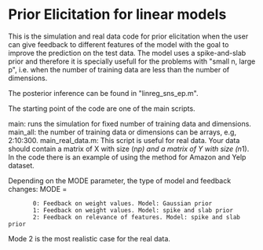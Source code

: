# Prior Elicitation for linear models
This is the simulation and real data code for prior elicitation when the user can give feedback to different features of the model with the goal to improve the prediction on the test data. The model uses a spike-and-slab prior and therefore it is specially usefull for the problems with "small n, large p", i.e. when the number of training data are less than the number of dimensions. 

The posterior inference can be found in "linreg_sns_ep.m". 

The starting point of the code are one of the  main scripts.

main:
    runs the simulation for fixed number of training data and dimensions.
main_all: 
    the number of training data or dimensions can be arrays, e.g, 2:10:300.
main_real_data.m:
    This script is useful for real data. Your data should contain a matrix of X with size (n*p) and a matrix of Y with size (n*1). In the code there is an example of using the method for Amazon and Yelp dataset. 
    
Depending on the MODE parameter, the type of model and feedback changes:
           MODE = 
           
           0: Feedback on weight values. Model: Gaussian prior        
           1: Feedback on weight values. Model: spike and slab prior         
           2: Feedback on relevance of features. Model: spike and slab prior

Mode 2 is the most realistic case for the real data.           

